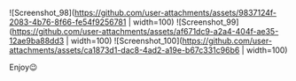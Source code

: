![Screenshot_98](https://github.com/user-attachments/assets/9837124f-2083-4b76-8f66-fe54f9256781 | width=100)
![Screenshot_99](https://github.com/user-attachments/assets/af671dc9-a2a4-404f-ae35-12ae9ba88dd3 | width=100)
![Screenshot_100](https://github.com/user-attachments/assets/ca1873d1-dac8-4ad2-a19e-b67c331c96b6 | width=100)

Enjoy😉
